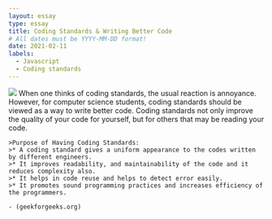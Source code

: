 ```yaml
---
layout: essay
type: essay
title: Coding Standards & Writing Better Code
# All dates must be YYYY-MM-DD format!
date: 2021-02-11
labels:
  - Javascript
  - Coding standards
---
```

<img class="ui medium right floated rounded image" src="https://www.ommzi.com/wp-content/uploads/2019/01/Coding-Standards.jpg">
When one thinks of coding standards, the usual reaction is annoyance. However, for computer science students, coding standards should be viewed as a way to write better code. Coding standards not only improve the quality of your code for yourself, but for others that may be reading your code. 

```
>Purpose of Having Coding Standards:
>* A coding standard gives a uniform appearance to the codes written by different engineers.
>* It improves readability, and maintainability of the code and it reduces complexity also.
>* It helps in code reuse and helps to detect error easily.
>* It promotes sound programming practices and increases efficiency of the programmers.

- (geekforgeeks.org)
```
